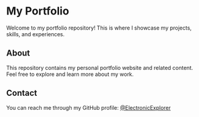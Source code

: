 # My Portfolio

Welcome to my portfolio repository! This is where I showcase my projects, skills, and experiences.

## About

This repository contains my personal portfolio website and related content. Feel free to explore and learn more about my work.

## Contact

You can reach me through my GitHub profile: [@ElectronicExplorer](https://github.com/ElectronicExplorer)